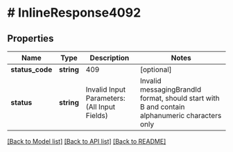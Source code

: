 # # InlineResponse4092

## Properties

Name | Type | Description | Notes
------------ | ------------- | ------------- | -------------
**status_code** | **string** | 409 | [optional]
**status** | **string** | Invalid Input Parameters:(All Input Fields) | Invalid messagingBrandId format, should start with B and contain alphanumeric characters only | [optional]

[[Back to Model list]](../../README.md#models) [[Back to API list]](../../README.md#endpoints) [[Back to README]](../../README.md)
